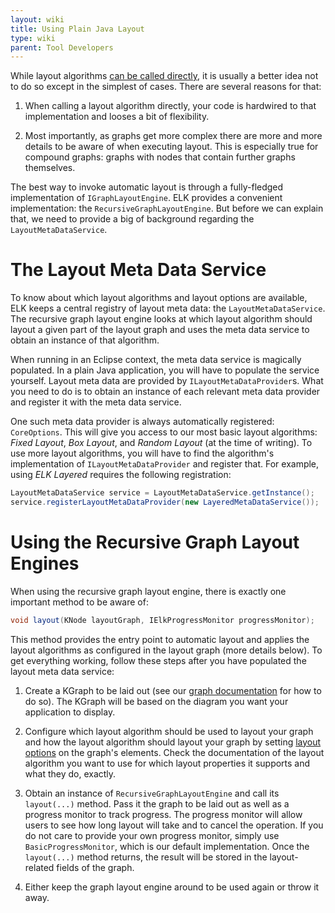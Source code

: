 ```yaml
---
layout: wiki
title: Using Plain Java Layout
type: wiki
parent: Tool Developers
---
```

While layout algorithms [can be called directly](20_20_Using-Algorithms-Directly), it is usually a better idea not to do so except in the simplest of cases. There are several reasons for that:

1. When calling a layout algorithm directly, your code is hardwired to that implementation and looses a bit of flexibility.

1. Most importantly, as graphs get more complex there are more and more details to be aware of when executing layout. This is especially true for compound graphs: graphs with nodes that contain further graphs themselves.

The best way to invoke automatic layout is through a fully-fledged implementation of `IGraphLayoutEngine`. ELK provides a convenient implementation: the `RecursiveGraphLayoutEngine`. But before we can explain that, we need to provide a big of background regarding the `LayoutMetaDataService`.


# The Layout Meta Data Service

To know about which layout algorithms and layout options are available, ELK keeps a central registry of layout meta data: the `LayoutMetaDataService`. The recursive graph layout engine looks at which layout algorithm should layout a given part of the layout graph and uses the meta data service to obtain an instance of that algorithm.

When running in an Eclipse context, the meta data service is magically populated. In a plain Java application, you will have to populate the service yourself. Layout meta data are provided by `ILayoutMetaDataProvider`s. What you need to do is to obtain an instance of each relevant meta data provider and register it with the meta data service.

One such meta data provider is always automatically registered: `CoreOptions`. This will give you access to our most basic layout algorithms: _Fixed Layout_, _Box Layout_, and _Random Layout_ (at the time of writing). To use more layout algorithms, you will have to find the algorithm's implementation of `ILayoutMetaDataProvider` and register that. For example, using _ELK Layered_ requires the following registration:

```java
LayoutMetaDataService service = LayoutMetaDataService.getInstance();
service.registerLayoutMetaDataProvider(new LayeredMetaDataService());
```


# Using the Recursive Graph Layout Engines

When using the recursive graph layout engine, there is exactly one important method to be aware of:

```java
void layout(KNode layoutGraph, IElkProgressMonitor progressMonitor);
```

This method provides the entry point to automatic layout and applies the layout algorithms as configured in the layout graph (more details below). To get everything working, follow these steps after you have populated the layout meta data service:

1. Create a KGraph to be laid out (see our [graph documentation](20_10_Graph-Data-Structure) for how to do so). The KGraph will be based on the diagram you want your application to display.

1. Configure which layout algorithm should be used to layout your graph and how the layout algorithm should layout your graph by setting [layout options](20_10_20_Layout-Options) on the graph's elements. Check the documentation of the layout algorithm you want to use for which layout properties it supports and what they do, exactly.

1. Obtain an instance of `RecursiveGraphLayoutEngine` and call its `layout(...)` method. Pass it the graph to be laid out as well as a progress monitor to track progress. The progress monitor will allow users to see how long layout will take and to cancel the operation. If you do not care to provide your own progress monitor, simply use `BasicProgressMonitor`, which is our default implementation. Once the `layout(...)` method returns, the result will be stored in the layout-related fields of the graph.

1. Either keep the graph layout engine around to be used again or throw it away.
